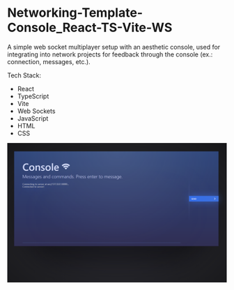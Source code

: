 # Networking-Template-Console_React-TS-Vite-WS
A simple web socket multiplayer setup with an aesthetic console, used for integrating into network projects for feedback through the console (ex.: connection, messages, etc.). 

Tech Stack:
 * React
 * TypeScript
 * Vite
 * Web Sockets
 * JavaScript
 * HTML
 * CSS

![alt text](https://raw.githubusercontent.com/machineman1357/Networking-Template-Console_React-TS-Vite-WS/master/pres.png)
